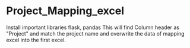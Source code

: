 # Project_Mapping_excel

Install important libraries flask, pandas
This will find Column header as "Project" and match the project name and overwrite the data of mapping excel into the first excel.
